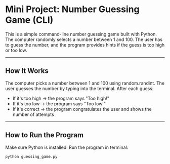 #  Mini Project: Number Guessing Game (CLI)

This is a simple command-line number guessing game built with Python.  
The computer randomly selects a number between 1 and 100. The user has to guess the number, and the program provides hints if the guess is too high or too low.

---

##  How It Works

The computer picks a number between 1 and 100 using random.randint.
The user guesses the number by typing into the terminal.
After each guess:
  - If it's too high → the program says "Too high!"
  - If it's too low → the program says "Too low!"
  - If it's correct → the program congratulates the user and shows the number of attempts

---

##  How to Run the Program

Make sure Python is installed.
Run the program in terminal:
```bash
python guessing_game.py
